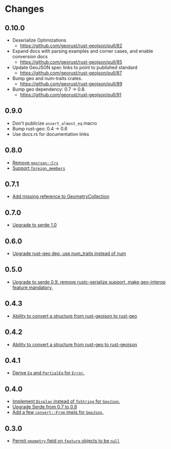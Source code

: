 # Changes

## 0.10.0

* Deserialize Optimizations
  * <https://github.com/georust/rust-geojson/pull/82>
* Expand docs with parsing examples and corner cases, and enable conversion docs
  * <https://github.com/georust/rust-geojson/pull/85>
* Update GeoJSON spec links to point to published standard
  * <https://github.com/georust/rust-geojson/pull/87>
* Bump geo and num-traits crates.
  * <https://github.com/georust/rust-geojson/pull/89>
* Bump geo dependency: 0.7 -> 0.8.
  * <https://github.com/georust/rust-geojson/pull/91>

## 0.9.0

* Don't publicize `assert_almost_eq` macro
* Bump rust-geo: 0.4 → 0.6
* Use docs.rs for documentation links

## 0.8.0

* [Remove `geojson::Crs`](https://github.com/georust/rust-geojson/pull/71)
* [Support `foreign_members`](https://github.com/georust/rust-geojson/pull/70)

## 0.7.1

* [Add missing reference to GeometryCollection](https://github.com/georust/rust-geojson/pull/68)

## 0.7.0

* [Upgrade to serde 1.0](https://github.com/georust/rust-geojson/pull/64)

## 0.6.0

* [Upgrade rust-geo dep, use num_traits instead of num](https://github.com/georust/rust-geojson/pull/62)

## 0.5.0

* [Upgrade to serde 0.9, remove rustc-serialize support, make geo-interop feature mandatory,](https://github.com/georust/rust-geojson/pull/60)

## 0.4.3

* [Ability to convert a structure from rust-geojson to rust-geo](https://github.com/georust/rust-geojson/pull/56)

## 0.4.2

* [Ability to convert a structure from rust-geo to rust-geojson](https://github.com/georust/rust-geojson/issues/51)

## 0.4.1

* [Derive `Eq` and `PartialEq` for `Error`.](https://github.com/georust/rust-geojson/issues/51)

## 0.4.0

* [Implement `Display` instead of `ToString` for `GeoJson`.](https://github.com/georust/rust-geojson/pull/46)
* [Upgrade Serde from 0.7 to 0.8](https://github.com/georust/rust-geojson/pull/48)
* [Add a few `convert::From` impls for `GeoJson`.](https://github.com/georust/rust-geojson/pull/45)

## 0.3.0

* [Permit `geometry` field on `feature` objects to be `null`](https://github.com/georust/rust-geojson/issues/42)
